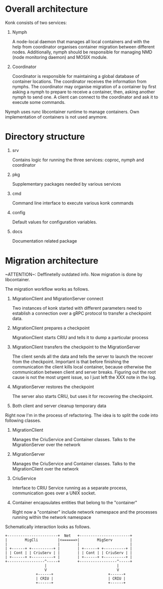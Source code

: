 # Overall architecture

Konk consists of two services:

1. Nymph

	A node-local daemon that manages all local containers and with the
    help from coordinator organises container migration between
    different nodes. Additionally, nymph should be responsible for
    managing NMD (node monitoring daemon) and MOSIX module.
	
2. Coordinator

	Coordinator is responsible for maintaining a global database of
    container locations. The coordinator receives the information from
    nymphs. The coordinator may organise migration of a container by
    first asking a nymph to prepare to receive a container, then,
    asking another nymph to send one. A client can connect to the
    coordinator and ask it to execute some commands.
    
Nymph uses runc libcontainer runtime to manage containers. Own implementation of
containers is not used anymore.
	
# Directory structure

1. srv

	Contains logic for running the three services: coproc, nymph and
    coordinator

2. pkg

	Supplementary packages needed by various services

3. cmd

	Command line interface to execute various konk commands
	
4. config

	Default values for configuration variables.

5. docs

	Documentation related package

# Migration architecture

~ATTENTION~: Deffinetelly outdated info. Now migration is done by libcontainer.

The migration workflow works as follows.

1. MigrationClient and MigrationServer connect

	Two instances of konk started with different parameters need to
    establish a connection over a gRPC protocol to transfer a
    checkpoint data.

2. MigrationClient prepares a checkpoint

	MigrationClient starts CRIU and tells it to dump a particular
    process

3. MigrationClient transfers the checkpoint to the MigrationServer

	The client sends all the data and tells the server to launch the
    recover from the checkpoint. Important is that before finishing
    the communication the client kills local container, because
    otherwise the communication between client and server
    breaks. Figuring out the root cause is not the most urgent issue,
    so I just left the XXX note in the log.

4. MigrationServer restores the checkpoint

	The server also starts CRIU, but uses it for recovering the
    checkpoint.

5. Both client and server cleanup temporary data

Right now I'm in the process of refactoring. The idea is to split the
code into following classes.

1. MigrationClient

	Manages the CriuService and Container classes. Talks to the
    MigrationServer over the network

2. MigrationServer

	Manages the CriuService and Container classes. Talks to the
    MigrationClient over the network

3. CriuService

	Interface to CRIU Service running as a separate process,
    communication goes over a UNIX socket.

4. Container encapsulates entities that belong to the "container"

	Right now a "container" include network namespace and the
    processes running within the network namespace


Schematically interaction looks as follows.

	+-----------------------+  Net   +-----------------------+
	|        MigCli         |<======>|        MigServ        |
	|                       |		 |                       |
	| +------+ +----------+ |		 | +------+ +----------+ |
	| | Cont | | CriuServ | |		 | | Cont | | CriuServ | |
	| +------+ +----------+ |		 | +------+ +----------+ |
	+-----------------^-----+		 +-----------------^-----+
                      |                                |
					  V                                V
				  +------+                         +------+
				  | CRIU |						   | CRIU |
				  +------+						   +------+
